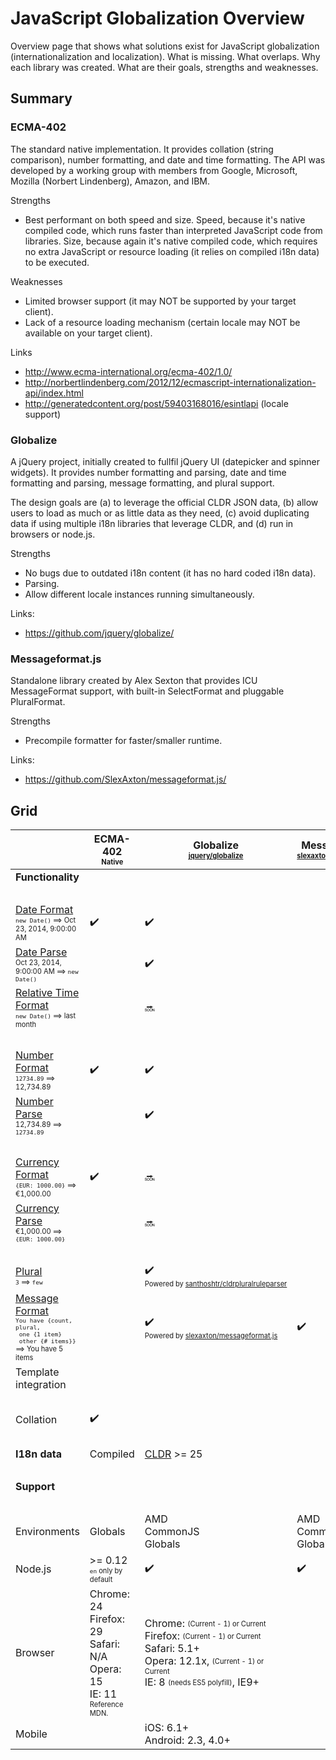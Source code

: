 # JavaScript Globalization Overview

Overview page that shows what solutions exist for JavaScript globalization
(internationalization and localization). What is missing. What overlaps. Why
each library was created. What are their goals, strengths and weaknesses.

## Summary

### ECMA-402

The standard native implementation. It provides collation (string comparison),
number formatting, and date and time formatting. The API was developed by a
working group with members from Google, Microsoft, Mozilla (Norbert Lindenberg),
Amazon, and IBM.

Strengths
- Best performant on both speed and size. Speed, because it's native compiled
  code, which runs faster than interpreted JavaScript code from libraries. Size,
  because again it's native compiled code, which requires no extra JavaScript or
  resource loading (it relies on compiled i18n data) to be executed.

Weaknesses
- Limited browser support (it may NOT be supported by your target client).
- Lack of a resource loading mechanism (certain locale may NOT be available on
  your target client).

Links
- http://www.ecma-international.org/ecma-402/1.0/
- http://norbertlindenberg.com/2012/12/ecmascript-internationalization-api/index.html
- http://generatedcontent.org/post/59403168016/esintlapi (locale support)

### Globalize

A jQuery project, initially created to fullfil jQuery UI (datepicker and spinner
widgets). It provides number formatting and parsing, date and time formatting
and parsing, message formatting, and plural support.

The design goals are (a) to leverage the official CLDR JSON data, (b) allow
users to load as much or as little data as they need, (c) avoid duplicating data
if using multiple i18n libraries that leverage CLDR, and (d) run in browsers or
node.js.

Strengths
- No bugs due to outdated i18n content (it has no hard coded i18n data).
- Parsing.
- Allow different locale instances running simultaneously.

Links:
- https://github.com/jquery/globalize/

### Messageformat.js

Standalone library created by Alex Sexton that provides ICU MessageFormat
support, with built-in SelectFormat and pluggable PluralFormat.

Strengths
- Precompile formatter for faster/smaller runtime.

Links:
- https://github.com/SlexAxton/messageformat.js/

## Grid

| | ECMA-402<br><sub><sup>Native</sup></sub> | Globalize<br><sub><sup>[jquery/globalize][]</sup></sub> | Messageformat.js<br><sub><sup>[slexaxton/messageformat.js][]</sup></sub> |
| --- | --- | --- | --- |
| **Functionality** | | | |
| &nbsp; | | | |
| [Date Format][]<br><sub><sup>`new Date()` ⟹ Oct 23, 2014, 9:00:00 AM</sup></sub> | :heavy_check_mark: | :heavy_check_mark: | |
| [Date Parse][]<br><sub><sup>Oct 23, 2014, 9:00:00 AM ⟹ `new Date()`</sup></sub> | | :heavy_check_mark: | |
| [Relative Time Format][]<br><sub><sup>`new Date()` ⟹ last month</sup></sub> | | :soon: | |
| &nbsp; | | | |
| [Number Format][]<br><sub><sup>`12734.89` ⟹ 12,734.89</sup></sub> | :heavy_check_mark: | :heavy_check_mark: | |
| [Number Parse][]<br><sub><sup>12,734.89 ⟹ `12734.89`</sup></sub> | | :heavy_check_mark: | |
| &nbsp; | | | |
| [Currency Format][]<br><sub><sup>`{EUR: 1000.00}` ⟹ €1,000.00</sup></sub> | :heavy_check_mark: | :soon: | |
| [Currency Parse][]<br><sub><sup>€1,000.00 ⟹ `{EUR: 1000.00}`</sup></sub> | | :soon: | |
| &nbsp; | | | |
| [Plural][]<br><sub><sup>`3` ⟹ `few`</sup></sub> | | :heavy_check_mark:<br><sub><sup>Powered&nbsp;by&nbsp;[santhoshtr/cldrpluralruleparser][]</sup></sub> | |
| [Message Format][]<br><sub><sup>`You have {count, plural,`<br>` one {1 item}`<br>` other {# items}}` ⟹ You have 5 items</sup></sub> | | :heavy_check_mark:<br><sub><sup>Powered&nbsp;by&nbsp;[slexaxton/messageformat.js][]</sup></sub> | :heavy_check_mark: |
| Template integration | | | |
| &nbsp; | | | |
| Collation | :heavy_check_mark: | | |
| &nbsp; | | | |
| **I18n data** | Compiled | [CLDR][] >= 25 | |
| &nbsp; | | | |
| **Support** | | | |
| &nbsp; | | | |
| Environments | Globals | AMD<br>CommonJS<br>Globals | AMD<br>CommonJS<br>Globals |
| Node.js | >= 0.12<br><sub><sup>`en` only by default</sup></sub> | :heavy_check_mark: | :heavy_check_mark: |
| Browser | Chrome: 24<br>Firefox: 29<br>Safari: N/A<br>Opera: 15<br>IE: 11<br><sub><sup>Reference MDN.</sup></sub> | Chrome: <sub><sup>(Current - 1) or Current</sup></sub><br>Firefox: <sub><sup>(Current - 1) or Current</sup></sub><br>Safari: 5.1+<br>Opera: 12.1x, <sub><sup>(Current - 1) or Current</sup></sub><br>IE: 8 <sub><sup>(needs ES5 polyfill)</sup></sub>, IE9+ | |
| Mobile | | iOS: 6.1+<br>Android: 2.3, 4.0+ | |

[andyearnshaw/intl.js]: https://github.com/andyearnshaw/Intl.js/
[CLDR]: http://cldr.unicode.org/index/cldr-spec/json
[ibm-js/ecma402]: https://github.com/ibm-js/ecma402
[jquery/globalize]: https://github.com/jquery/globalize/
[santhoshtr/cldrpluralruleparser]: https://github.com/santhoshtr/CLDRPluralRuleParser/
[slexaxton/messageformat.js]: https://github.com/SlexAxton/messageformat.js/

[Date Format]: ./date-format.md
[Date Parse]: ./date-parse.md
[Relative Time Format]: ./relative-time-format.md
[Number Format]: ./number-format.md
[Number Parse]: ./number-parse.md
[Currency Format]: ./currency-format.md
[Currency Parse]: ./currency-parse.md
[Plural]: ./plural.md
[Message Format]: ./message-format.md
